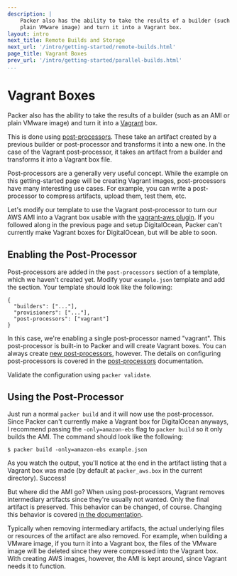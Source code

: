 ```yaml
---
description: |
    Packer also has the ability to take the results of a builder (such as an AMI or
    plain VMware image) and turn it into a Vagrant box.
layout: intro
next_title: Remote Builds and Storage
next_url: '/intro/getting-started/remote-builds.html'
page_title: Vagrant Boxes
prev_url: '/intro/getting-started/parallel-builds.html'
...
```


# Vagrant Boxes

Packer also has the ability to take the results of a builder (such as an AMI or
plain VMware image) and turn it into a [Vagrant](http://www.vagrantup.com) box.

This is done using [post-processors](/docs/templates/post-processors.html).
These take an artifact created by a previous builder or post-processor and
transforms it into a new one. In the case of the Vagrant post-processor, it
takes an artifact from a builder and transforms it into a Vagrant box file.

Post-processors are a generally very useful concept. While the example on this
getting-started page will be creating Vagrant images, post-processors have many
interesting use cases. For example, you can write a post-processor to compress
artifacts, upload them, test them, etc.

Let's modify our template to use the Vagrant post-processor to turn our AWS AMI
into a Vagrant box usable with the [vagrant-aws
plugin](https://github.com/mitchellh/vagrant-aws). If you followed along in the
previous page and setup DigitalOcean, Packer can't currently make Vagrant boxes
for DigitalOcean, but will be able to soon.

## Enabling the Post-Processor

Post-processors are added in the `post-processors` section of a template, which
we haven't created yet. Modify your `example.json` template and add the section.
Your template should look like the following:

``` {.javascript}
{
  "builders": ["..."],
  "provisioners": ["..."],
  "post-processors": ["vagrant"]
}
```

In this case, we're enabling a single post-processor named "vagrant". This
post-processor is built-in to Packer and will create Vagrant boxes. You can
always create [new post-processors](/docs/extend/post-processor.html), however.
The details on configuring post-processors is covered in the
[post-processors](/docs/templates/post-processors.html) documentation.

Validate the configuration using `packer validate`.

## Using the Post-Processor

Just run a normal `packer build` and it will now use the post-processor. Since
Packer can't currently make a Vagrant box for DigitalOcean anyways, I recommend
passing the `-only=amazon-ebs` flag to `packer build` so it only builds the AMI.
The command should look like the following:

``` {.text}
$ packer build -only=amazon-ebs example.json
```

As you watch the output, you'll notice at the end in the artifact listing that a
Vagrant box was made (by default at `packer_aws.box` in the current directory).
Success!

But where did the AMI go? When using post-processors, Vagrant removes
intermediary artifacts since they're usually not wanted. Only the final artifact
is preserved. This behavior can be changed, of course. Changing this behavior is
covered [in the documentation](/docs/templates/post-processors.html).

Typically when removing intermediary artifacts, the actual underlying files or
resources of the artifact are also removed. For example, when building a VMware
image, if you turn it into a Vagrant box, the files of the VMware image will be
deleted since they were compressed into the Vagrant box. With creating AWS
images, however, the AMI is kept around, since Vagrant needs it to function.
